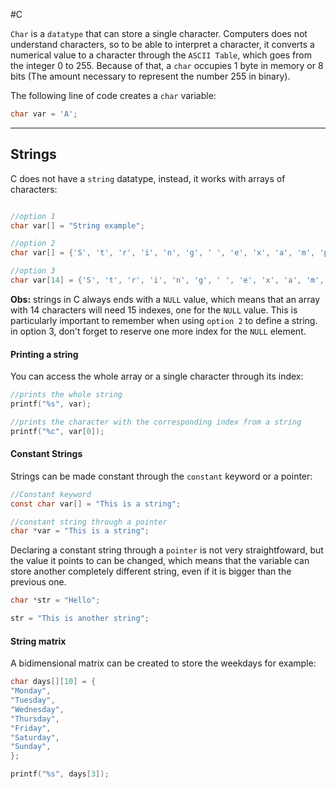 #C

`Char` is a `datatype` that can store a single character. Computers does not understand characters, so to be able to interpret a character, it converts a numerical value to a character through the `ASCII Table`, which goes from the integer 0 to 255. Because of that, a `char` occupies 1 byte in memory or 8 bits (The amount necessary to represent the number 255 in binary).

The following line of code creates a `char` variable:

```C
char var = 'A';
```

----------------------------

## Strings

C does not have a `string` datatype, instead, it works with arrays of characters:

```C

//option 1
char var[] = "String example";

//option 2
char var[] = {'S', 't', 'r', 'i', 'n', 'g', ' ', 'e', 'x', 'a', 'm', 'p', 'l', 'e', '\0'};

//option 3
char var[14] = {'S', 't', 'r', 'i', 'n', 'g', ' ', 'e', 'x', 'a', 'm', 'p', 'l', 'e'};
```

**Obs:** strings in C always ends with a `NULL` value, which means that an array with 14 characters will need 15 indexes, one for the `NULL` value. This is particularly important to remember when using `option 2` to define a string. in option 3, don't forget to reserve one more index for the `NULL` element.

#### Printing a string

You can access the whole array or a single character through its index:

```C
//prints the whole string
printf("%s", var);

//prints the character with the corresponding index from a string
printf("%c", var[0]);
```

#### Constant Strings

Strings can be made constant through the `constant` keyword or a pointer:

```C
//Constant keyword
const char var[] = "This is a string";

//constant string through a pointer
char *var = "This is a string";
```

Declaring a constant string through a `pointer` is not very straightfoward, but the value it points to can be changed, which means that the variable can store another completely different string, even if it is bigger than the previous one.

```C
char *str = "Hello";

str = "This is another string";
```
#### String matrix

A bidimensional matrix can be created to store the weekdays for example:

```C
char days[][10] = {
"Monday",
"Tuesday",
"Wednesday",
"Thursday",
"Friday",
"Saturday",
"Sunday",
};

printf("%s", days[3]); 
```

